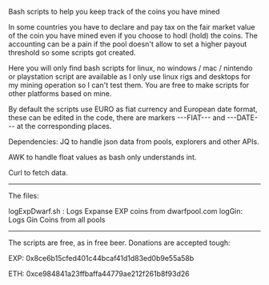 Bash scripts to help you keep track of the coins you have mined

In some countries you have to declare and pay tax on the fair market value of the coin you have mined even if you choose to hodl (hold) the coins. The accounting can be a pain if the pool doesn't allow to set a higher payout threshold so some scripts got created.

Here you will only find bash scripts for linux, no windows / mac / nintendo or playstation script are available as I only use linux rigs and desktops for my mining operation so I can't test them. You are free to make scripts for other platforms based on mine.

By default the scripts use EURO as fiat currency and European date format, these can be edited in the code, there are markers ---FIAT--- and ---DATE--- at the corresponding places.

Dependencies: 
JQ to handle json data from pools, explorers and other APIs. 

AWK to handle float values as bash only understands int. 

Curl to fetch data.

----------------------------------------
The files:

logExpDwarf.sh :  Logs Expanse EXP coins from dwarfpool.com
logGin:           Logs Gin Coins from all pools


----------------------------------------

The scripts are free, as in free beer.
Donations are accepted tough:

EXP: 0x8ce6b15cfed401c44bcaf41d1d83ed0b9e55a58b

ETH: 0xce984841a23ffbaffa44779ae212f261b8f93d26


